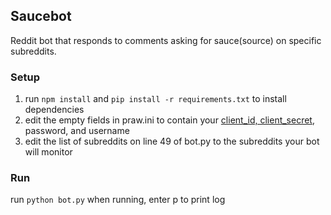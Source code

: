 Saucebot
---
Reddit bot that responds to comments asking for sauce(source) on specific subreddits.

### Setup
1. run ```npm install``` and ```pip install -r requirements.txt``` to install dependencies
2. edit the empty fields in praw.ini to contain your [client_id, client_secret](https://github.com/reddit/reddit/wiki/OAuth2), password, and username
3. edit the list of subreddits on line 49 of bot.py to the subreddits your bot will monitor
### Run
run ```python bot.py```
when running, enter p to print log
